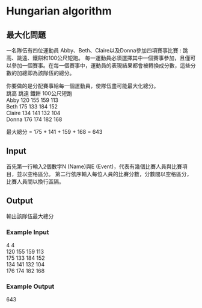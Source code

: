 # Hungarian algorithm
## 最大化問題
一名隊伍有四位運動員 Abby、Beth、Claire以及Donna參加四項賽事比賽 : 跳高、跳遠、鐵餅和100公尺短跑。
每一運動員必須選擇其中一個賽事參加，且僅可以參加一個賽事。在每一個賽事中，運動員的表現結果都會被轉換成分數，這些分數的加總即為該隊伍的總分。  

你要做的是分配賽事給每一個運動員，使隊伍盡可能最大化總分。  
        跳高 跳遠 鐵餅 100公尺短跑  
Abby	120	155	159	113  
Beth	175	133	184	152   
Claire	134	141	132	104  
Donna	176	174	182	168  

最大總分 = 175 + 141 + 159 + 168 = 643

## Input 
首先第一行輸入2個數字N (Name)與E (Event)，代表有幾個比賽人員與比賽項目，並以空格區分。
第二行依序輸入每位人員的比賽分數，分數間以空格區分，比賽人員間以換行區隔。
## Output 
輸出該隊伍最大總分
 
### Example Input  
4 4  
120 155 159 113  
175 133 184 152  
134 141 132 104  
176 174 182 168
### Example Output 
643

